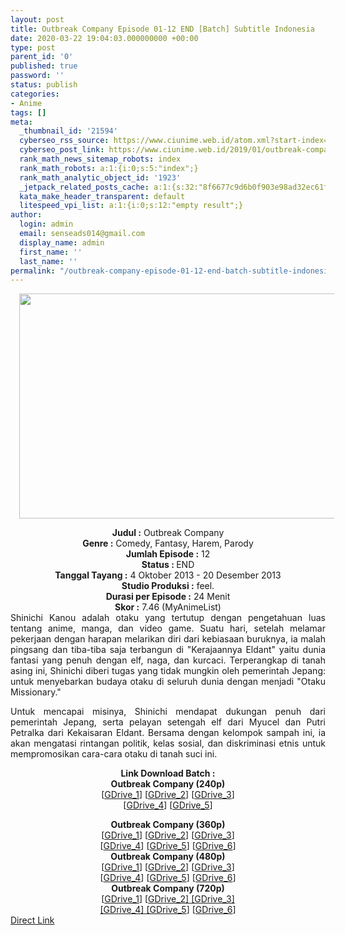 ```yaml
---
layout: post
title: Outbreak Company Episode 01-12 END [Batch] Subtitle Indonesia
date: 2020-03-22 19:04:03.000000000 +00:00
type: post
parent_id: '0'
published: true
password: ''
status: publish
categories:
- Anime
tags: []
meta:
  _thumbnail_id: '21594'
  cyberseo_rss_source: https://www.ciunime.web.id/atom.xml?start-index=1051&max-results=150
  cyberseo_post_link: https://www.ciunime.web.id/2019/01/outbreak-company-episode-01-12-end.html
  rank_math_news_sitemap_robots: index
  rank_math_robots: a:1:{i:0;s:5:"index";}
  rank_math_analytic_object_id: '1923'
  _jetpack_related_posts_cache: a:1:{s:32:"8f6677c9d6b0f903e98ad32ec61f8deb";a:2:{s:7:"expires";i:1654621523;s:7:"payload";a:0:{}}}
  kata_make_header_transparent: default
  litespeed_vpi_list: a:1:{i:0;s:12:"empty result";}
author:
  login: admin
  email: senseads014@gmail.com
  display_name: admin
  first_name: ''
  last_name: ''
permalink: "/outbreak-company-episode-01-12-end-batch-subtitle-indonesia/"
---
```

<div class="separator" style="clear: both; text-align: center;"><a href="https://3.bp.blogspot.com/-02TGUdNAcXk/XDnz0hPzncI/AAAAAAAAHOs/K6SmCGb8GM0b1Svh_RZ-jGjp2IAfCNtgwCLcBGAs/s1600/Outbreak%2BCompany.jpg" imageanchor="1" style="margin-left: 1em; margin-right: 1em;"><img border="0" data-original-height="720" data-original-width="1280" height="360" src="{{ site.baseurl }}/assets/2020/03/Outbreak%2BCompany.jpg" width="640" /></a></div>
<p>
<div style="text-align: center;"><b>Judul :</b> Outbreak Company</div>
<div style="text-align: center;"><b><b>Genre :</b></b> Comedy, Fantasy, Harem, Parody</div>
<div style="text-align: center;"><b>Jumlah Episode :</b> 12<br /><b>Status :&nbsp;</b>END<br /><b>Tanggal Tayang :</b> 4 Oktober 2013 - 20 Desember 2013<br /><b>Studio Produksi :</b> feel.<br /><b>Durasi per Episode :</b>&nbsp;24 Menit</div>
<div style="text-align: center;"><b>Skor :</b> 7.46 (MyAnimeList)</div>
<div style="text-align: center;"></div>
<div style="text-align: justify;">Shinichi Kanou adalah otaku yang tertutup dengan pengetahuan luas tentang anime, manga, dan video game. Suatu hari, setelah melamar pekerjaan dengan harapan melarikan diri dari kebiasaan buruknya, ia malah pingsang dan tiba-tiba saja terbangun di "Kerajaannya Eldant" yaitu dunia fantasi yang penuh dengan elf, naga, dan kurcaci. Terperangkap di tanah asing ini, Shinichi diberi tugas yang tidak mungkin oleh pemerintah Jepang: untuk menyebarkan budaya otaku di seluruh dunia dengan menjadi "Otaku Missionary."</p>
<p>Untuk mencapai misinya, Shinichi mendapat dukungan penuh dari pemerintah Jepang, serta pelayan setengah elf dari Myucel dan Putri Petralka dari Kekaisaran Eldant. Bersama dengan kelompok sampah ini, ia akan mengatasi rintangan politik, kelas sosial, dan diskriminasi etnis untuk mempromosikan cara-cara otaku di tanah suci ini.</p></div>
<div style="text-align: justify;"></div>
<div style="text-align: justify;"></div>
<div style="text-align: center;"><b>Link Download Batch :</b></div>
<div style="text-align: center;">
<div style="text-align: center;">
<div style="text-align: center;"><b>Outbreak Company (240p)</b></div>
<div style="text-align: center;">[<a href="https://drive.google.com/uc?export=download&amp;id=1d3ws6DJW_mVx0czE7GGN4NyaYQgw2qYX" target="_blank" rel="noopener">GDrive_1</a>] [<a href="https://drive.google.com/uc?export=download&amp;id=1-vwOO0DNhP79Ky3WENfNP8eWPpwS6CLk" target="_blank" rel="noopener">GDrive_2</a>] [<a href="https://drive.google.com/uc?id=11VFnZLOaXHePoVcDDnAhgCxVpULkaor_" target="_blank" rel="noopener">GDrive_3</a>]<br />[<a href="https://drive.google.com/uc?id=17EeiuFfMcbzReX__JV523ZhvQZr-2Uec" target="_blank" rel="noopener">GDrive_4</a>] [<a href="https://drive.google.com/uc?id=1ykwbCFZp9_mA9JH4Uc5PRhswW51zqVhn" target="_blank" rel="noopener">GDrive_5</a>]</p>
</div>
<div style="text-align: center;"><b>Outbreak Company (360p)</b></div>
<div style="text-align: center;">[<a href="https://drive.google.com/uc?export=download&amp;id=1cvQG8DRFehxxn_6EWjH-g4gHZwNAHTfW" target="_blank" rel="noopener">GDrive_1</a>] [<a href="https://drive.google.com/uc?export=download&amp;id=13xf8vjMZ6WdqxOJf-Zj5sPv6xfwRhpW7" target="_blank" rel="noopener">GDrive_2</a>] [<a href="https://drive.google.com/uc?id=1XDpikpEASgw1jRPO1FLq1C90K6gHxla2" target="_blank" rel="noopener">GDrive_3</a>]<br />[<a href="https://drive.google.com/uc?id=1-qj-SFy4dsV8Wld4-NFlGMcz0et5kafW" target="_blank" rel="noopener">GDrive_4</a>] [<a href="https://drive.google.com/uc?id=1qkfCXUb6KhOdytDPXTqO-Rk34x2UTjQF" target="_blank" rel="noopener">GDrive_5</a>]&nbsp;[<a href="https://drive.google.com/uc?id=1IHLxzC443eMVBScGn5ZXrPP5yy8TptIf" target="_blank" rel="noopener">GDrive_6</a>]</div>
<div style="text-align: center;"></div>
<div style="text-align: center;"><b>Outbreak Company (480p)</b><br />[<a href="https://drive.google.com/uc?export=download&amp;id=1cHn4sNuWCMwfQEvMibbT1a760MpWrdBL" target="_blank" rel="noopener">GDrive_1</a>] [<a href="https://drive.google.com/uc?export=download&amp;id=1vVPH97a4fLtOY12bDYaKwNPr7Hjb_Mqg" target="_blank" rel="noopener">GDrive_2</a>] [<a href="https://drive.google.com/uc?id=1M6dTZiXKclTzSGk0Dgwpd08TEE5UTMAN" target="_blank" rel="noopener">GDrive_3</a>]<br />[<a href="https://drive.google.com/uc?id=1rTRAtIpTmJkpy7KYVLfJ14rNLemJFzuZ" target="_blank" rel="noopener">GDrive_4</a>] [<a href="https://drive.google.com/uc?id=1q-2QUf_kc4alEcYU8dddg4V5pwrcDxF1" target="_blank" rel="noopener">GDrive_5</a>] [<a href="https://drive.google.com/uc?id=15-Ij6ydhweePHpg7tLOal_z7MIbFK7gb" target="_blank" rel="noopener">GDrive_6</a>]</div>
<div style="text-align: center;"><b>Outbreak Company (720p)</b><br />[<a href="https://drive.google.com/uc?export=download&amp;id=1GCGrer-iRAZkg_fXcb9ZycbArfXbOVWw" target="_blank" rel="noopener">GDrive_1</a>] [<a href="https://drive.google.com/uc?id=1Vgyp5npyKKjJzma1baJX2cWpuDNQg25b" target="_blank" rel="noopener">GDrive_2] [GDrive_3]</a><br /><a href="https://drive.google.com/uc?id=1Vgyp5npyKKjJzma1baJX2cWpuDNQg25b" target="_blank" rel="noopener">[GDrive_4] [GDrive_5</a>] [<a href="https://drive.google.com/uc?id=1QgoPCJ8roYxJ0QFKi-98sdK-kLbJF_yS" target="_blank" rel="noopener">GDrive_6</a>]</div>
</div>
<div style="text-align: center;"></div>
</div>
<link rel="stylesheet" href="https://cdnjs.cloudflare.com/ajax/libs/font-awesome/4.7.0/css/font-awesome.min.css" />
<div class="divbtn"> <a href="https://handymansurrender.com/fihup8buzv?key=94550f7ce39444073321dde3b8782f97" class="btn"><i class="fa fa-download"></i> Direct Link</a> </div>
